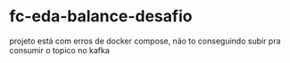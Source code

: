 # fc-eda-balance-desafio

projeto está com erros de docker compose, não to conseguindo subir pra consumir o topico no kafka
